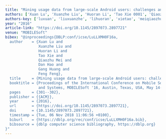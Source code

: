 ```yaml
---
title: "Mining usage data from large-scale Android users: challenges and opportunities"
authors: ['Xuan Lu', 'Xuanzhe Liu', 'Huoran Li', 'Tao Xie 0001', 'Qiaozhu Mei', 'Dan Hao', 'Gang Huang 0001', 'Feng Feng 0001']
authors-key: ['luxuan', 'liuxuanzhe', 'lihuoran', 'xietao', 'meiqiaozhu', 'haodan', 'huanggang', 'fengfeng']
year: "2016"
article-link: "https://doi.org/10.1145/2897073.2897721"
venue: "MOBILESoft"
bibex: "@inproceedings{DBLP:conf/icse/LuLLXMH0F16a,
  author    = {Xuan Lu and
               Xuanzhe Liu and
               Huoran Li and
               Tao Xie and
               Qiaozhu Mei and
               Dan Hao and
               Gang Huang and
               Feng Feng},
  title     = {Mining usage data from large-scale Android users: challenges and opportunities},
  booktitle = {Proceedings of the International Conference on Mobile Software Engineering
               and Systems, MOBILESoft '16, Austin, Texas, USA, May 14-22, 2016},
  pages     = {301--302},
  publisher = {{ACM}},
  year      = {2016},
  url       = {https://doi.org/10.1145/2897073.2897721},
  doi       = {10.1145/2897073.2897721},
  timestamp = {Tue, 06 Nov 2018 11:06:56 +0100},
  biburl    = {https://dblp.org/rec/conf/icse/LuLLXMH0F16a.bib},
  bibsource = {dblp computer science bibliography, https://dblp.org}
}"
---
```

